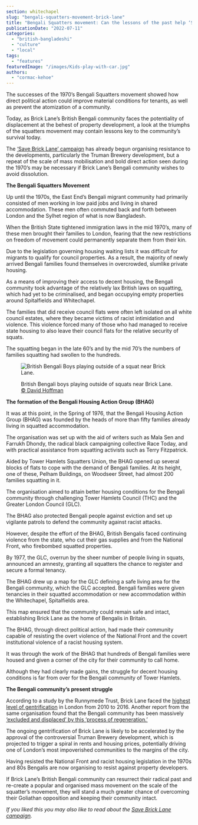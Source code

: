 ```yaml
---
section: whitechapel
slug: "bengali-squatters-movement-brick-lane"
title: "Bengali Squatters movement: Can the lessons of the past help ‘Save Brick Lane’ today?"
publicationDate: "2022-07-11"
categories: 
  - "british-bangladeshi"
  - "culture"
  - "local"
tags: 
  - "features"
featuredImage: "/images/Kids-play-with-car.jpg"
authors: 
  - "cormac-kehoe"
---
```


The successes of the 1970’s Bengali Squatters movement showed how direct political action could improve material conditions for tenants, as well as prevent the atomization of a community.

Today, as Brick Lane’s British Bengali community faces the potentiality of displacement at the behest of property development, a look at the triumphs of the squatters movement may contain lessons key to the community’s survival today.

The [‘Save Brick Lane’ campaign](https://whitechapellondon.co.uk/save-brick-lane-truman-brewery-development/) has already begun organising resistance to the developments, particularly the Truman Brewery development, but a repeat of the scale of mass mobilisation and bold direct action seen during the 1970’s may be necessary if Brick Lane’s Bengali community wishes to avoid dissolution.

**The Bengali Squatters Movement**

Up until the 1970s, the East End’s Bengali migrant community had primarily consisted of men working in low paid jobs and living in shared accommodation. These men often commuted back and forth between London and the Sylhet region of what is now Bangladesh.

When the British State tightened immigration laws in the mid 1970’s, many of these men brought their families to London, fearing that the new restrictions on freedom of movement could permanently separate them from their kin.

Due to the legislation governing housing waiting lists it was difficult for migrants to qualify for council properties. As a result, the majority of newly arrived Bengali families found themselves in overcrowded, slumlike private housing.

As a means of improving their access to decent housing, the Bengali community took advantage of the relatively lax British laws on squatting, which had yet to be criminalised, and began occupying empty properties around Spitalfields and Whitechapel.

The families that did receive council flats were often left isolated on all white council estates, where they became victims of racist intimidation and violence. This violence forced many of those who had managed to receive state housing to also leave their council flats for the relative security of squats.

The squatting began in the late 60’s and by the mid 70’s the numbers of families squatting had swollen to the hundreds.

<figure>

![British Bengali Boys playing outside of a squat near Brick Lane.](/images/Slum-Dancing-Boy-YF25-34-1-wm-1024x681.jpg)

<figcaption>

British Bengali boys playing outside of squats near Brick Lane. [© David Hoffman](https://www.hoffmanphotos.com)

</figcaption>

</figure>

**The formation of the Bengali Housing Action Group (BHAG)**

It was at this point, in the Spring of 1976, that the Bengali Housing Action Group (BHAG) was founded by the heads of more than fifty families already living in squatted accommodation. 

The organisation was set up with the aid of writers such as Mala Sen and Farrukh Dhondy, the radical black campaigning collective Race Today, and with practical assistance from squatting activists such as Terry Fitzpatrick. 

Aided by Tower Hamlets Squatters Union, the BHAG opened up several blocks of flats to cope with the demand of Bengali families. At its height, one of these, Pelham Buildings, on Woodseer Street, had almost 200 families squatting in it.

The organisation aimed to attain better housing conditions for the Bengali community through challenging Tower Hamlets Council (THC) and the Greater London Council (GLC). 

The BHAG also protected Bengali people against eviction and set up vigilante patrols to defend the community against racist attacks.

However, despite the effort of the BHAG, British Bengalis faced continuing violence from the state, who cut their gas supplies and from the National Front, who firebombed squatted properties.

By 1977, the GLC, overrun by the sheer number of people living in squats, announced an amnesty, granting all squatters the chance to register and secure a formal tenancy. 

The BHAG drew up a map for the GLC defining a safe living area for the Bengali community, which the GLC accepted. Bengali families were given tenancies in their squatted accommodation or new accommodation within the Whitechapel, Spitalfields area. 

This map ensured that the community could remain safe and intact, establishing Brick Lane as the home of Bengalis in Britain.

The BHAG, through direct political action, had made their community capable of resisting the overt violence of the National Front and the covert institutional violence of a racist housing system.

It was through the work of the BHAG that hundreds of Bengali families were housed and given a corner of the city for their community to call home.

Although they had clearly made gains, the struggle for decent housing conditions is far from over for the Bengali community of Tower Hamlets.

**The Bengali community’s present struggle**

According to a study by the Runnymede Trust, Brick Lane faced the [highest level of gentrification](https://www.runnymedetrust.org/publications/pushed-to-the-margins) in London from 2010 to 2016. Another report from the same organisation found that the Bengali community has been massively [‘excluded and displaced’ by this ‘process of regeneration.’](https://www.runnymedetrust.org/publications/beyond-banglatown)

The ongoing gentrification of Brick Lane is likely to be accelerated by the approval of the controversial Truman Brewery development, which is projected to trigger a spiral in rents and housing prices, potentially driving one of London’s most impoverished communities to the margins of the city.

Having resisted the National Front and racist housing legislation in the 1970s and 80s Bengalis are now organising to resist against property developers.

If Brick Lane’s British Bengali community can resurrect their radical past and re-create a popular and organised mass movement on the scale of the squatter’s movement, they will stand a much greater chance of overcoming their Goliathan opposition and keeping their community intact.

_If you liked this you may also like to read about the [Save Brick Lane campaign](https://whitechapellondon.co.uk/save-brick-lane-truman-brewery-development/)._
